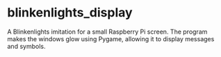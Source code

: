 # blinkenlights_display
A Blinkenlights imitation for a small Raspberry Pi screen. The program makes the windows glow using Pygame, allowing it to display messages and symbols.
